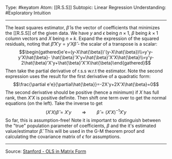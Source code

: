 Type: #keyatom
Atom: [[R.S.S]]
Subtopic: Linear Regression
Understanding: #Exploratory Intuition

----
The least squares estimator, $\hat{\beta}$ is the vector of coefficients that minimizes the [[R.S.S]] of the given data. We have $y$ and $\epsilon$ being $n \times 1$, $\beta$ being  $k \times 1$ column vectors and $X$ being $n\times k$. Expand the expression of the squared residuals, noting that $\hat{\beta}'X'y=y'X\hat{\beta}$ - the scalar of a transpose is a scalar: $$\begin{gathered}e'e=(y-X\hat{\beta})'(y-X\hat{\beta})\\=y'y-y'X\hat{\beta}- \hat{\beta}'X'y+\hat{\beta}'X'X\hat{\beta}\\=y'y- 2\hat{\beta}'X'y+\hat{\beta}'X'X\hat{\beta}\end{gathered}$$
Then take the partial derivative of r.s.s w.r.t the estimator. Note the second expression uses the result for the first derivative of a quadratic form:$$\frac{\partial e'e}{\partial\hat{\beta}}=-2X'y+2X'X\hat{\beta}=0$$
The second derivative should be positive (hence a minimum) if $X$ has full rank, then $X'X$ is positive definite. Then shift one term over to get the normal equations (on the left). Take the inverse to get $$ (X'X)\hat{\beta}=X'y \quad\quad \Rightarrow \quad\quad\hat{\beta}=(X'X)^{-1}X'y$$
So far, this is assumption-free! Note it is important to distinguish between the "true" population parameter of coefficients, $\beta$ and the it's estimated value/estimator $\hat{\beta}$.  This will be used in the G-M theorem proof and calculating the covariance matrix of $\epsilon$ for assumptions.
 

------
Source: [Stanford - OLS in Matrix Form](https://web.stanford.edu/~mrosenfe/soc_meth_proj3/matrix_OLS_NYU_notes.pdf)

